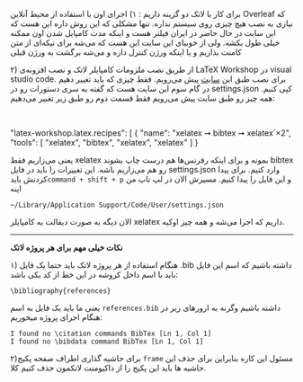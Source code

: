برای کار با لاتک دو گزینه داریم : ۱) اجرای اون با استفاده از محیط آنلاین Overleaf که نیازی به نصب هیچ چیزی روی سیستم نداره. تنها مشکلی که این روش داره این هست که این سایت در حال حاضر در ایران فیلتر هست و اینکه مدت کامپایل شدن اون ممکنه خیلی طول بکشه. ولی از خوبیای این سایت این هست که می‌شه برای تیکه‌ای از متن کامنت بذازیم و یا اینکه ورژن کنترل داره و می‌شه برگشت به ورژن قبلی


۲) از طریق نصب ملزومات کامپایلر لاتک و نصب افزونه‌ی LaTeX Workshop در visual studio code. برای نصب طبق این [سایت](https://mathjiajia.github.io/vscode-and-latex/#step-2-download--install-visual-studio-code) پیش می‌رویم. فقط چیزی که باید تغییر دهیم در گام سوم این سایت هست که گفته یه سری دستورات رو در settings.json کپی کنیم. همه چیز رو طبق سایت پیش می‌رویم فقط قسمت دوم رو طبق زیر تغییر می‌دهیم:

‍‍

"latex-workshop.latex.recipes": [
{
"name": "xelatex ➞ bibtex ➞ xelatex`×2",
"tools": [
    "xelatex",
    "bibtex",
    "xelatex",
    "xelatex"
    ]
}




یعنی می‌زاریم فقط xelatex بمونه و برای اینکه رفرنس‌ها هم درست چاپ بشوند bibtex رو هم می‌زاریم باشه. این تغییرات را باید در فایل settings.json وارد کنیم. برای پیدا کردنش باید`command + shift + p` و این فایل را پیدا کنیم. مسیرش الان در لپ تاپ من اینه

`~/Library/Application Support/Code/User/settings.json‍‍`

الان دیگه به صورت دیفالت یه کامپایلر xelatex داریم که اجرا می‌شه و همه چیز اوکیه.

---------
**نکات خیلی مهم برای هر پروژه لاتک**

۱) هنگام استفاده از هر پروژه لاتک باید حتما یک فایل .bib داشته باشیم که اسم این فایل باید با اسم داخل کروشه در این خط از کد یکی باشد:
```
\bibliography{references}
```


یعنی ما باید یک فایل به اسم `references.bib` داشته باشیم وگرنه به ارورهای زیر در هنگام اجرای پروژه میخوریم:

```
I found no \citation commands BibTex [Ln 1, Col 1]
I found no \bibdata command BibTex [Ln 1, Col 1]
```


۲)برای حاشیه گذاری اطراف صفحه پکیج `frame` مسئول این کاره بنابراین برای حذف این حاشیه ها باید این پکیج را از داکیومنت لاتکمون حذف کنیم کلا.


